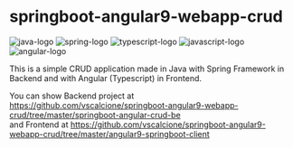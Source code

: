 # springboot-angular9-webapp-crud

![java-logo](https://img.icons8.com/color/96/000000/java-coffee-cup-logo.png)
![spring-logo](https://img.icons8.com/color/96/000000/spring-logo.png)
![typescript-logo](https://img.icons8.com/color/96/000000/typescript.png)
![javascript-logo](https://img.icons8.com/color/96/000000/javascript.png)
![angular-logo](https://img.icons8.com/color/96/000000/angularjs.png)

This is a simple CRUD application made in Java with Spring Framework in Backend and with Angular (Typescript)  in Frontend.


You can show Backend project at https://github.com/vscalcione/springboot-angular9-webapp-crud/tree/master/springboot-angular-crud-be <br>
and Frontend at https://github.com/vscalcione/springboot-angular9-webapp-crud/tree/master/angular9-springboot-client
